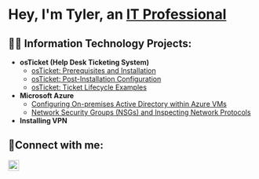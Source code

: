 <h1>Hey, I'm Tyler, an <a href="https://linkedin.com/in/tylerkham">IT Professional</a></h1>

<h2>👨‍💻 Information Technology Projects:</h2>

- <b>osTicket (Help Desk Ticketing System)</b>
  - [osTicket: Prerequisites and Installation](https://github.com/tylerkham/osticket-prereqs)
  - [osTicket: Post-Installation Configuration](https://github.com/tylerkham/post-install-config)
  - [osTicket: Ticket Lifecycle Examples](https://github.com/tylerkham/ticket-lifecycle)
- <b>Microsoft Azure</b>
  - [Configuring On-premises Active Directory within Azure VMs](https://github.com/tylerkham/configure-ad)
  - [Network Security Groups (NSGs) and Inspecting Network Protocols](https://github.com/tylerkham/azure-network-protocols)
- <b>Installing VPN</b>

<h2>🤳Connect with me:</h2>

[<img align="left" alt="Josh | LinkedIn" width="22px" src="https://cdn.jsdelivr.net/npm/simple-icons@v3/icons/linkedin.svg" />][linkedin]

[linkedin]: https://linkedin.com/in/tylerkham
